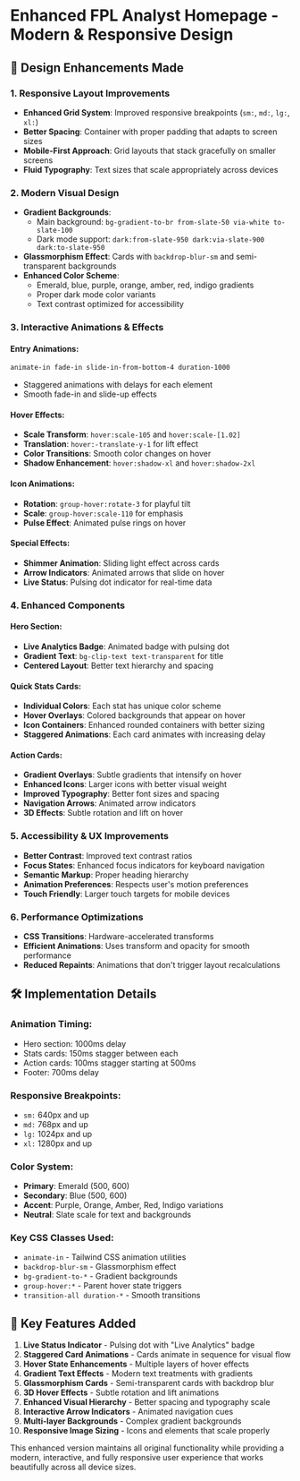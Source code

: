 # Enhanced FPL Analyst Homepage - Modern & Responsive Design

## 🎨 Design Enhancements Made

### 1. **Responsive Layout Improvements**
- **Enhanced Grid System**: Improved responsive breakpoints (`sm:`, `md:`, `lg:`, `xl:`)
- **Better Spacing**: Container with proper padding that adapts to screen sizes
- **Mobile-First Approach**: Grid layouts that stack gracefully on smaller screens
- **Fluid Typography**: Text sizes that scale appropriately across devices

### 2. **Modern Visual Design**
- **Gradient Backgrounds**: 
  - Main background: `bg-gradient-to-br from-slate-50 via-white to-slate-100`
  - Dark mode support: `dark:from-slate-950 dark:via-slate-900 dark:to-slate-950`
- **Glassmorphism Effect**: Cards with `backdrop-blur-sm` and semi-transparent backgrounds
- **Enhanced Color Scheme**: 
  - Emerald, blue, purple, orange, amber, red, indigo gradients
  - Proper dark mode color variants
  - Text contrast optimized for accessibility

### 3. **Interactive Animations & Effects**

#### **Entry Animations**:
```css
animate-in fade-in slide-in-from-bottom-4 duration-1000
```
- Staggered animations with delays for each element
- Smooth fade-in and slide-up effects

#### **Hover Effects**:
- **Scale Transform**: `hover:scale-105` and `hover:scale-[1.02]`
- **Translation**: `hover:-translate-y-1` for lift effect
- **Color Transitions**: Smooth color changes on hover
- **Shadow Enhancement**: `hover:shadow-xl` and `hover:shadow-2xl`

#### **Icon Animations**:
- **Rotation**: `group-hover:rotate-3` for playful tilt
- **Scale**: `group-hover:scale-110` for emphasis
- **Pulse Effect**: Animated pulse rings on hover

#### **Special Effects**:
- **Shimmer Animation**: Sliding light effect across cards
- **Arrow Indicators**: Animated arrows that slide on hover
- **Live Status**: Pulsing dot indicator for real-time data

### 4. **Enhanced Components**

#### **Hero Section**:
- **Live Analytics Badge**: Animated badge with pulsing dot
- **Gradient Text**: `bg-clip-text text-transparent` for title
- **Centered Layout**: Better text hierarchy and spacing

#### **Quick Stats Cards**:
- **Individual Colors**: Each stat has unique color scheme
- **Hover Overlays**: Colored backgrounds that appear on hover
- **Icon Containers**: Enhanced rounded containers with better sizing
- **Staggered Animations**: Each card animates with increasing delay

#### **Action Cards**:
- **Gradient Overlays**: Subtle gradients that intensify on hover
- **Enhanced Icons**: Larger icons with better visual weight
- **Improved Typography**: Better font sizes and spacing
- **Navigation Arrows**: Animated arrow indicators
- **3D Effects**: Subtle rotation and lift on hover

### 5. **Accessibility & UX Improvements**
- **Better Contrast**: Improved text contrast ratios
- **Focus States**: Enhanced focus indicators for keyboard navigation
- **Semantic Markup**: Proper heading hierarchy
- **Animation Preferences**: Respects user's motion preferences
- **Touch Friendly**: Larger touch targets for mobile devices

### 6. **Performance Optimizations**
- **CSS Transitions**: Hardware-accelerated transforms
- **Efficient Animations**: Uses transform and opacity for smooth performance
- **Reduced Repaints**: Animations that don't trigger layout recalculations

## 🛠 Implementation Details

### **Animation Timing**:
- Hero section: 1000ms delay
- Stats cards: 150ms stagger between each
- Action cards: 100ms stagger starting at 500ms
- Footer: 700ms delay

### **Responsive Breakpoints**:
- `sm:` 640px and up
- `md:` 768px and up  
- `lg:` 1024px and up
- `xl:` 1280px and up

### **Color System**:
- **Primary**: Emerald (500, 600)
- **Secondary**: Blue (500, 600)
- **Accent**: Purple, Orange, Amber, Red, Indigo variations
- **Neutral**: Slate scale for text and backgrounds

### **Key CSS Classes Used**:
- `animate-in` - Tailwind CSS animation utilities
- `backdrop-blur-sm` - Glassmorphism effect
- `bg-gradient-to-*` - Gradient backgrounds
- `group-hover:*` - Parent hover state triggers
- `transition-all duration-*` - Smooth transitions

## 🎯 Key Features Added

1. **Live Status Indicator** - Pulsing dot with "Live Analytics" badge
2. **Staggered Card Animations** - Cards animate in sequence for visual flow
3. **Hover State Enhancements** - Multiple layers of hover effects
4. **Gradient Text Effects** - Modern text treatments with gradients
5. **Glassmorphism Cards** - Semi-transparent cards with backdrop blur
6. **3D Hover Effects** - Subtle rotation and lift animations
7. **Enhanced Visual Hierarchy** - Better spacing and typography scale
8. **Interactive Arrow Indicators** - Animated navigation cues
9. **Multi-layer Backgrounds** - Complex gradient backgrounds
10. **Responsive Image Sizing** - Icons and elements that scale properly

This enhanced version maintains all original functionality while providing a modern, interactive, and fully responsive user experience that works beautifully across all device sizes.